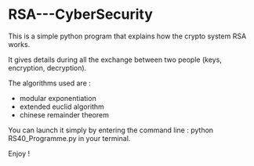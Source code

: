 # RSA---CyberSecurity

This is a simple python program that explains how the crypto system RSA works.

It gives details during all the exchange between two people (keys, encryption, decryption).


The algorithms used are :
- modular exponentiation
- extended euclid algorithm
- chinese remainder theorem

You can launch it simply by entering the command line : 
python RS40_Programme.py in your terminal.

Enjoy !
